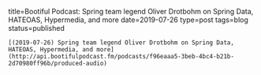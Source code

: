 
title=Bootiful Podcast: Spring team legend Oliver Drotbohm on Spring Data, HATEOAS, Hypermedia, and more
date=2019-07-26
type=post
tags=blog
status=published
~~~~~~
[(2019-07-26) Spring team legend Oliver Drotbohm on Spring Data, HATEOAS, Hypermedia, and more](http://api.bootifulpodcast.fm/podcasts/f96eaaa5-3beb-4bc4-b21b-2d70980ff96b/produced-audio) 
            